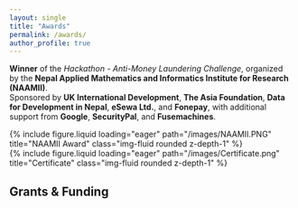 ```yaml
---
layout: single
title: "Awards"
permalink: /awards/
author_profile: true
---
```


**Winner** of the *Hackathon - Anti-Money Laundering Challenge*, organized by the **Nepal Applied Mathematics and Informatics Institute for Research (NAAMII)**.  
Sponsored by **UK International Development**, **The Asia Foundation**, **Data for Development in Nepal**, **eSewa Ltd.**, and **Fonepay**, with additional support from **Google**, **SecurityPal**, and **Fusemachines**.

<div class="row">
    <div class="col-sm mt-3 mt-md-0">
        {% include figure.liquid loading="eager" path="/images/NAAMII.PNG" title="NAAMII Award" class="img-fluid rounded z-depth-1" %}
    </div>
    <div class="col-sm mt-3 mt-md-0">
        {% include figure.liquid loading="eager" path="/images/Certificate.png" title="Certificate" class="img-fluid rounded z-depth-1" %}
    </div>
</div>

## Grants & Funding


